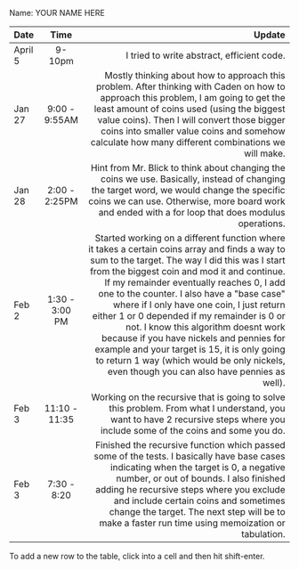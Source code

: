 Name: YOUR NAME HERE

| Date    |      Time      |                                                                                                                                                                                                                                                                                                                                                                                                                                                                                                                                                                                                                  Update |
|:--------|:--------------:|------------------------------------------------------------------------------------------------------------------------------------------------------------------------------------------------------------------------------------------------------------------------------------------------------------------------------------------------------------------------------------------------------------------------------------------------------------------------------------------------------------------------------------------------------------------------------------------------------------------------:|
| April 5 |     9-10pm     |                                                                                                                                                                                                                                                                                                                                                                                                                                                                                                                                                                              I tried to write abstract, efficient code. |
| Jan 27  | 9:00 - 9:55AM  |                                                                                                                                                                                                                                                                                    Mostly thinking about how to approach this problem. After thinking with Caden on how to approach this problem, I am going to get the least amount of coins used (using the biggest value coins). Then I will convert those bigger coins into smaller value coins and somehow calculate how many different combinations we will make. |
| Jan 28  | 2:00 - 2:25PM  |                                                                                                                                                                                                                                                                                                                                                                         Hint from Mr. Blick to think about changing the coins we use. Basically, instead of changing the target word, we would change the specific coins we can use. Otherwise, more board work and ended with a for loop that does modulus operations. |
| Feb 2   | 1:30 - 3:00 PM | Started working on a different function where it takes a certain coins array and finds a way to sum to the target. The way I did this was I start from the biggest coin and mod it and continue. If my remainder eventually reaches 0, I add one to the counter. I also have a "base case" where if I only have one coin, I just return either 1 or 0 depended if my remainder is 0 or not. I know this algorithm doesnt work because if you have nickels and pennies for example and your target is 15, it is only going to return 1 way (which would be only nickels, even though you can also have pennies as well). |
| Feb 3   | 11:10 - 11:35  |                                                                                                                                                                                                                                                                                                                                                                                                                                           Working on the recursive that is going to solve this problem. From what I understand, you want to have 2 recursive steps where you include some of the coins and some you do. |
| Feb 3   |  7:30 - 8:20   |                                                                                                                                                                                                                                               Finished the recursive function which passed some of the tests. I basically have base cases indicating when the target is 0, a negative number, or out of bounds. I also finished adding he recursive steps where you exclude and include certain coins and sometimes change the target. The next step will be to make a faster run time using memoization or tabulation. |

To add a new row to the table, click into a cell and then hit shift-enter.